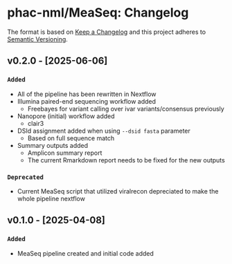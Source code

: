 # phac-nml/MeaSeq: Changelog

The format is based on [Keep a Changelog](https://keepachangelog.com/en/1.0.0/)
and this project adheres to [Semantic Versioning](https://semver.org/spec/v2.0.0.html).

## v0.2.0 - [2025-06-06]

### `Added`

- All of the pipeline has been rewritten in Nextflow
- Illumina paired-end sequencing workflow added
  - Freebayes for variant calling over ivar variants/consensus previously
- Nanopore (initial) workflow added
  - clair3
- DSId assignment added when using `--dsid fasta` parameter
  - Based on full sequence match
- Summary outputs added
  - Amplicon summary report
  - The current Rmarkdown report needs to be fixed for the new outputs

### `Deprecated`

- Current MeaSeq script that utilized viralrecon depreciated to make the whole pipeline nextflow

## v0.1.0 - [2025-04-08]

### `Added`

- MeaSeq pipeline created and initial code added
